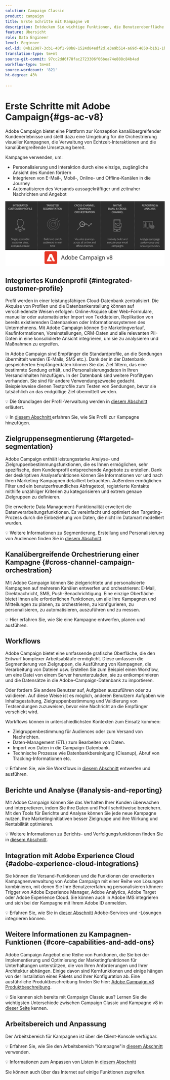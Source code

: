 ```yaml
---
solution: Campaign Classic
product: campaign
title: Erste Schritte mit Kampagne v8
description: Entdecken Sie wichtige Funktionen, die Benutzeroberfläche und globale Richtlinien
feature: Übersicht
role: Data Engineer
level: Beginner
exl-id: 04b12907-3cb1-40f1-90b8-1524d84edf2d,e3e9b514-a69d-4650-b1b1-1b76b4f3d63f
translation-type: tm+mt
source-git-commit: 97cc2dd6f78fac2723306f06bea74e808c84b4ad
workflow-type: tm+mt
source-wordcount: '821'
ht-degree: 43%

---
```


# Erste Schritte mit Adobe Campaign{#gs-ac-v8}

Adobe Campaign bietet eine Plattform zur Konzeption kanalübergreifender Kundenerlebnisse und stellt dazu eine Umgebung für die Orchestrierung visueller Kampagnen, die Verwaltung von Echtzeit-Interaktionen und die kanalübergreifende Umsetzung bereit.

Kampagne verwenden, um:

* Personalisierung und Interaktion durch eine einzige, zugängliche Ansicht des Kunden fördern
* Integrieren von E-Mail-, Mobil-, Online- und Offline-Kanälen in die Journey
* Automatisieren des Versands aussagekräftiger und zeitnaher Nachrichten und Angebot

![](assets/ac-capabilities.png)

## Integriertes Kundenprofil {#integrated-customer-profile}

Profil werden in einer leistungsfähigen Cloud-Datenbank zentralisiert. Die Akquise von Profilen und die Datenbankerstellung können auf verschiedenste Weisen erfolgen: Online-Akquise über Web-Formulare, manueller oder automatisierter Import von Textdateien, Replikation von bereits existierenden Datenbanken oder Informationssystemen des Unternehmens. Mit Adobe Campaign können Sie Marketingverlauf, Kaufinformationen, Voreinstellungen, CRM-Daten und alle relevanten PII-Daten in eine konsolidierte Ansicht integrieren, um sie zu analysieren und Maßnahmen zu ergreifen.

In Adobe Campaign sind Empfänger die Standardprofile, an die Sendungen übermittelt werden (E-Mails, SMS etc.). Dank der in der Datenbank gespeicherten Empfängerdaten können Sie das Ziel filtern, das eine bestimmte Sendung erhält, und Personalisierungsdaten in Ihren Versandinhalten hinzufügen. In der Datenbank sind weitere Profiltypen vorhanden. Sie sind für andere Verwendungszwecke gedacht. Beispielsweise dienen Testprofile zum Testen von Sendungen, bevor sie tatsächlich an das endgültige Ziel übermittelt werden.

:bulb: Die Grundlagen der Profil-Verwaltung werden in [diesem Abschnitt](audiences.md) erläutert.

:bulb: In [diesem Abschnitt ](import.md) erfahren Sie, wie Sie Profil zur Kampagne hinzufügen.

## Zielgruppensegmentierung {#targeted-segmentation}

Adobe Campaign enthält leistungsstarke Analyse- und Zielgruppenbestimmungsfunktionen, die es Ihnen ermöglichen, sehr spezifische, dem Kundenprofil entsprechende Angebote zu erstellen. Dank der deskriptiven Analysefunktionen können Sie Informationen vor und nach Ihren Marketing-Kampagnen detailliert betrachten. Außerdem ermöglichen Filter und ein benutzerfreundliches Abfragetool, registrierte Kontakte mithilfe unzähliger Kriterien zu kategorisieren und extrem genaue Zielgruppen zu definieren.

Die erweiterte Data Management-Funktionalität erweitert die Datenverarbeitungsfunktionen. Es vereinfacht und optimiert den Targeting-Prozess durch die Einbeziehung von Daten, die nicht im Datamart modelliert wurden.

:bulb: Weitere Informationen zu Segmentierung, Erstellung und Personalisierung von Audiencen finden Sie in [diesem Abschnitt](audiences.md).

## Kanalübergreifende Orchestrierung einer Kampagne {#cross-channel-campaign-orchestration}

Mit Adobe Campaign können Sie zielgerichtete und personalisierte Kampagnen auf mehreren Kanälen entwerfen und orchestrieren: E-Mail, Direktnachricht, SMS, Push-Benachrichtigung. Eine einzige Oberfläche bietet Ihnen alle erforderlichen Funktionen, um alle Ihre Kampagnen und Mitteilungen zu planen, zu orchestrieren, zu konfigurieren, zu personalisieren, zu automatisieren, auszuführen und zu messen.

:bulb: Hier erfahren Sie, wie Sie eine Kampagne entwerfen, planen und ausführen.[](campaigns.md)

## Workflows

Adobe Campaign bietet eine umfassende grafische Oberfläche, die den Entwurf komplexer Arbeitsabläufe ermöglicht. Diese umfassen die Segmentierung von Zielgruppen, die Ausführung von Kampagnen, die Verarbeitung von Dateien usw. Erstellen Sie zum Beispiel einen Workflow, um eine Datei von einem Server herunterzuladen, sie zu entkomprimieren und die Datensätze in die Adobe-Campaign-Datenbank zu importieren.

Oder fordern Sie andere Benutzer auf, Aufgaben auszuführen oder zu validieren. Auf diese Weise ist es möglich, anderen Benutzern Aufgaben wie Inhaltsgestaltung, Zielgruppenbestimmung und Validierung von Testsendungen zuzuweisen, bevor eine Nachricht an die Empfänger verschickt wird.

Workflows können in unterschiedlichsten Kontexten zum Einsatz kommen:

* Zielgruppenbestimmung für Audiences oder zum Versand von Nachrichten.
* Daten-Management (ETL) zum Bearbeiten von Daten.
* Import von Daten in die Campaign-Datenbank.
* Technische Prozesse wie Datenbankbereinigung (Cleanup), Abruf von Tracking-Informationen etc.

:bulb: Erfahren Sie, wie Sie Workflows in [diesem Abschnitt](../config/workflows.md) entwerfen und ausführen.

## Berichte und Analyse {#analysis-and-reporting}

Mit Adobe Campaign können Sie das Verhalten Ihrer Kunden überwachen und interpretieren, indem Sie ihre Daten und Profil schrittweise bereichern. Mit den Tools für Berichte und Analyse können Sie jede neue Kampagne nutzen, Ihre Marketinginitiativen besser Zielgruppe und ihre Wirkung und Rentabilität optimieren.

:bulb:  Weitere Informationen zu Berichts- und Verfolgungsfunktionen finden Sie in [diesem Abschnitt](reporting.md).

## Integration mit Adobe Experience Cloud {#adobe-experience-cloud-integrations}

Sie können die Versand-Funktionen und die Funktionen der erweiterten Kampagnenverwaltung von Adobe Campaign mit einer Reihe von Lösungen kombinieren, mit denen Sie Ihre Benutzererfahrung personalisieren können: Trigger von Adobe Experience Manager, Adobe Analytics, Adobe Target oder Adobe Experience Cloud. Sie können auch in Adobe IMS integrieren und sich bei der Kampagne mit Ihrem Adobe ID anmelden.

:bulb: Erfahren Sie, wie Sie in [dieser Abschnitt](../connect/integration.md) Adobe-Services und -Lösungen integrieren können.

## Weitere Informationen zu Kampagnen-Funktionen {#core-capabilities-and-add-ons}

Adobe Campaign Angebot eine Reihe von Funktionen, die Sie bei der Implementierung und Optimierung der Marketingfunktionen für Unterhaltungen unterstützen, die von Ihren Anforderungen und Ihrer Architektur abhängen. Einige davon sind Kernfunktionen und einige hängen von der Installation eines Pakets und Ihrer Konfiguration ab. Eine ausführliche Produktbeschreibung finden Sie hier: [Adobe Campaign v8 Produktbeschreibung](https://helpx.adobe.com/de/legal/product-descriptions/adobe-campaign-classic---product-description.html).

:bulb: Sie kennen sich bereits mit Campaign Classic aus? Lernen Sie die wichtigsten Unterschiede zwischen Campaign Classic und Kampagne v8 in [dieser Seite](capability-matrix.md) kennen.

## Arbeitsbereich und Anpassung

Der Arbeitsbereich für Kampagnen ist über die Client-Konsole verfügbar.

:bulb:  Erfahren Sie, wie Sie den Arbeitsbereich &quot;Kampagne&quot;in [diesem Abschnitt](https://experienceleague.adobe.com/docs/campaign-classic/using/getting-started/starting-with-adobe-campaign/campaign-workspace/adobe-campaign-workspace.html) verwenden.

:bulb:  Informationen zum Anpassen von Listen in [diesem Abschnitt](https://experienceleague.adobe.com/docs/campaign-classic/using/getting-started/starting-with-adobe-campaign/campaign-workspace/adobe-campaign-ui-lists.html)

Sie können auch über das Internet auf einige Funktionen zugreifen.

